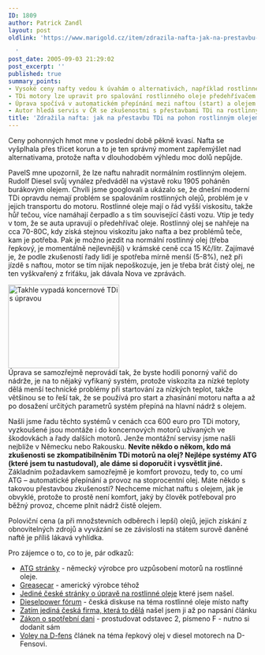 ```yaml
---
ID: 1809
author: Patrick Zandl
layout: post
oldlink: 'https://www.marigold.cz/item/zdrazila-nafta-jak-na-prestavbu-tdi-na-pohon-rostlinnym-olejem

  '
post_date: 2005-09-03 21:29:02
post_excerpt: ''
published: true
summary_points:
- Vysoké ceny nafty vedou k úvahám o alternativách, například rostlinném oleji.
- TDi motory lze upravit pro spalování rostlinného oleje předehřívačem kvůli viskozitě.
- Úprava spočívá v automatickém přepínání mezi naftou (start) a olejem (provoz).
- Autor hledá servis v ČR se zkušenostmi s přestavbami TDi na rostlinný olej.
title: 'Zdražila nafta: jak na přestavbu TDi na pohon rostlinným olejem'
---
```


<p>Ceny pohonných hmot mne v poslední době pěkně kvasí. Nafta se vyšplhala přes třicet korun a to je ten správný moment zapřemýšlet nad alternativama, protože nafta v dlouhodobém výhledu moc dolů nepůjde. </p>

<p>PavelS mne upozornil, že lze naftu nahradit normálním rostlinným olejem. Rudolf Diesel svůj vynález předváděl na výstavě roku  1905  poháněn burákovým olejem. Chvíli jsme googlovali a ukázalo se, že dnešní moderní TDi  opravdu nemají problém se spalováním rostlinných olejů, problém je v jejich transportu do motoru. Rostlinné oleje mají o řád vyšší viskositu, takže hůř tečou, více namáhají čerpadlo a s tím související části vozu. Vtip je tedy v tom, že se auta upravují o předehřívač oleje. Rostlinný olej se nahřeje na cca 70-80C, kdy získá stejnou viskozitu jako nafta a bez problémů teče, kam je potřeba. Pak je možno jezdit na normální rostlinný olej (třeba řepkový, je momentálně nejlevnější) v krámské ceně cca 15 Kč/litr. Zajímavé je, že podle zkušeností řady lidí je spotřeba mírně menší (5-8%), než při jízdě s naftou, motor se tím nijak nepoškozuje, jen je třeba brát čistý olej, ne ten vyškvařený z friťáku, jak dávala Nova ve zprávách.</p>

<div class="rightbox"><img src="/wp-content/uploads/20050903-tdiprestavba.jpg" alt="Takhle vypadá koncernové TDi s úpravou " width="225" height="169" /></div>Úprava se samozřejmě neprovádí tak, že byste hodili ponorný vařič do nádrže, je na to nějaký vyfikaný systém, protože viskozita za nízké teploty dělá menší technické problémy při startování za nízkých teplot, takže většinou se to řeší tak, že se používá pro start a zhasínání motoru nafta a až po dosažení určitých parametrů systém přepíná na hlavní nádrž s olejem. </p>

<p>Našli jsme řadu těchto systémů v cenách cca 600 euro pro TDi motory, vyzkoušené jsou montáže i do koncernových motorů užívaných ve škodovkách a řady dalších motorů. Jenže montážní servisy jsme našli nejblíže v Německu nebo Rakousku. <strong>Nevíte někdo o někom, kdo má zkušenosti se zkompatibilněním TDi motorů na olej? Nejlépe systémy ATG (které jsem tu nastudoval), ale dáme si doporučit i vysvětlit jiné.</strong> Základním požadavkem samozřejmě je komfort provozu, tedy to, co umí ATG – automatické přepínání a provoz na stoprocentní olej. Máte někdo s takovou přestavbou zkušenosti? Nechceme míchat naftu s olejem, jak je obvyklé, protože to prostě není komfort, jaký by člověk potřeboval pro běžný provoz, chceme plnit nádrž čistě olejem. </p>

<p>Poloviční cena (a při množstevních odběrech i lepší) olejů, jejich získání z obnovitelných zdrojů a vyvázání se ze závislosti na státem surově daněné naftě je příliš lákavá vyhlídka.</p>

<p>Pro zájemce o to, co to je, pár odkazů:</p>

<ul>
<li><a href="http://www.diesel-therm.de/">ATG stránky</a> - německý výrobce pro uzpůsobení motorů na rostlinné oleje.</li>
<li><a href="http://www.greasecar.com">Greasecar</a> - americký výrobce téhož</li>
<li><a href="http://web.quick.cz/goldwafer/domek/Pohon_Repkovy_Olej/drive_your_diesel.htm">Jediné české stránky o úpravě na rostlinné oleje</a> které jsem našel.</li>
<li><a href="http://tdi.dieselpower.cz/forum/viewtopic.php?id=7&amp;t_id=3">Dieselpower fórum</a> - česká diskuse na téma rostlinné oleje místo nafty</li>
<li><a href="http://www.rapidoil.cz/">Zatím jediná česká firma, která to dělá</a> našel jsem ji až po napsání článku</li>
<li><a href="http://business.center.cz/business/pravo/zakony/spotrebnidan/cast2.asp">Zákon o spotřební dani</a> - prostudovat odstavec 2, písmeno F - nutno si dodanit sám</li>
<li><a href="http://www.dfens-cz.com/view.php?cisloclanku=2005090501">Voley na D-fens</a> článek na téma řepkový olej v diesel motorech na D-Fensovi.</li>
</ul>